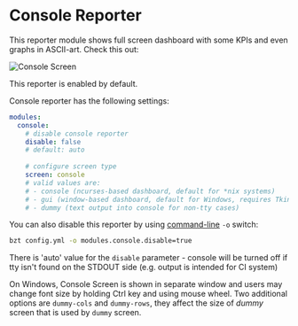 # Console Reporter

This reporter module shows full screen dashboard with some KPIs and even graphs in ASCII-art.
Check this out:

![Console Screen](console-rsz.png)

This reporter is enabled by default.

Console reporter has the following settings:

```yaml
modules:
  console:
    # disable console reporter
    disable: false    
    # default: auto
    
    # configure screen type
    screen: console
    # valid values are:
    # - console (ncurses-based dashboard, default for *nix systems)
    # - gui (window-based dashboard, default for Windows, requires Tkinter)
    # - dummy (text output into console for non-tty cases)
```

You can also disable this reporter by using [command-line](CommandLine.md) `-o` switch:
```bash
bzt config.yml -o modules.console.disable=true
```
There is 'auto' value for the `disable` parameter - console will be turned off if tty isn't found on the STDOUT side (e.g. output is intended for CI system)

On Windows, Console Screen is shown in separate window and users may change font size by holding
Ctrl key and using mouse wheel. Two additional options are `dummy-cols` and `dummy-rows`, they
affect the size of _dummy_ screen that is used by `dummy` screen.
